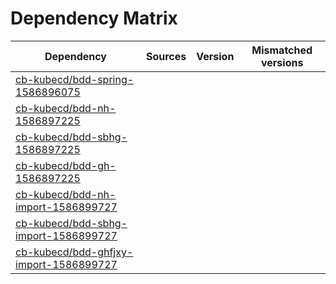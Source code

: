 # Dependency Matrix

Dependency | Sources | Version | Mismatched versions
---------- | ------- | ------- | -------------------
[cb-kubecd/bdd-spring-1586896075](https://github.com/cb-kubecd/bdd-spring-1586896075.git) |  | []() | 
[cb-kubecd/bdd-nh-1586897225](https://github.com/cb-kubecd/bdd-nh-1586897225.git) |  | []() | 
[cb-kubecd/bdd-sbhg-1586897225](https://github.com/cb-kubecd/bdd-sbhg-1586897225.git) |  | []() | 
[cb-kubecd/bdd-gh-1586897225](https://github.com/cb-kubecd/bdd-gh-1586897225.git) |  | []() | 
[cb-kubecd/bdd-nh-import-1586899727](https://github.com/cb-kubecd/bdd-nh-import-1586899727.git) |  | []() | 
[cb-kubecd/bdd-sbhg-import-1586899727](https://github.com/cb-kubecd/bdd-sbhg-import-1586899727.git) |  | []() | 
[cb-kubecd/bdd-ghfjxy-import-1586899727](https://github.com/cb-kubecd/bdd-ghfjxy-import-1586899727.git) |  | []() | 
